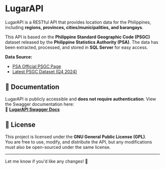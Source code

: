 # LugarAPI  

LugarAPI is a RESTful API that provides location data for the Philippines, including **regions, provinces, cities/municipalities, and barangays**.  

This API is based on the **Philippine Standard Geographic Code (PSGC)** dataset released by the **Philippine Statistics Authority (PSA)**. The data has been extracted, processed, and stored in **SQL Server** for easy access.  

**Data Source:**  
- [PSA Official PSGC Page](https://psa.gov.ph/classification/psgc)  
- [Latest PSGC Dataset (Q4 2024)](https://psa.gov.ph/system/files/scd/PSGC-4Q-2024-Publication-Datafile.xlsx)  

## 📄 Documentation  
LugarAPI is publicly accessible and **does not require authentication**. View the Swagger documentation here:  
🔗 **[LugarAPI Swagger Docs](https://lugar-api.runasp.net/swagger/index.html)**  

## 📜 License  
This project is licensed under the **GNU General Public License (GPL)**.  
You are free to use, modify, and distribute the API, but any modifications must also be open-sourced under the same license.  

---

Let me know if you'd like any changes! 🚀
